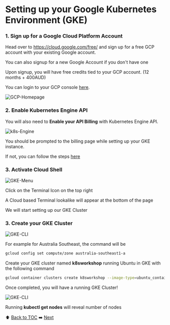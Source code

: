 # Setting up your Google Kubernetes Environment (GKE)

### 1. Sign up for a Google Cloud Platform Account

Head over to https://cloud.google.com/free/ and sign up for a free GCP account with your existing Google account. 

You can also signup for a new Google Account if you don't have one

Upon signup, you will have free credits tied to your GCP account. (12 months + 400AUD)

You can login to your GCP console [here](https://console.cloud.google.com/home/).

![GCP-Homepage](https://github.com/Nodnarboen/HOT-k8s/blob/master/assets/Picture1.png)

### 2. Enable Kubernetes Engine API 

You will also need to <b>Enable your API Billing</b> with Kubernetes Engine API. 

![k8s-Engine](https://github.com/Nodnarboen/HOT-k8s/blob/master/assets/Picture3.png)

You should be prompted to the billing page while setting up your GKE instance. 

If not, you can follow the steps [here](https://support.google.com/googleapi/answer/6158867?hl=en)

### 3. Activate Cloud Shell

![GKE-Menu](https://github.com/Nodnarboen/HOT-k8s/blob/master/assets/Picture4.png)

Click on the Terminal Icon on the top right

A Cloud based Terminal lookalike will appear at the bottom of the page

We will start setting up our GKE Cluster 

### 3. Create your GKE Cluster

![GKE-CLI](https://github.com/Nodnarboen/HOT-k8s/blob/master/assets/Picture5.png)

For example for Australia Southeast, the command will be 

```bash
gcloud config set compute/zone australia-southeast1-a
```

Create your GKE cluster named <b>k8sworkshop</b> running Ubuntu in GKE with the following command

```bash
gcloud container clusters create k8sworkshop --image-type=ubuntu_containerd --node-version=1.14.8-gke.12
```

Once completed, you will have a running GKE Cluster!

![GKE-CLI](https://github.com/Nodnarboen/HOT-k8s/blob/master/assets/Picture6.png)

Running <b>kubectl get nodes</b> will reveal number of nodes

:arrow_up: [Back to TOC](/README.md)  :arrow_right: [Next](../lab2/README.md)

